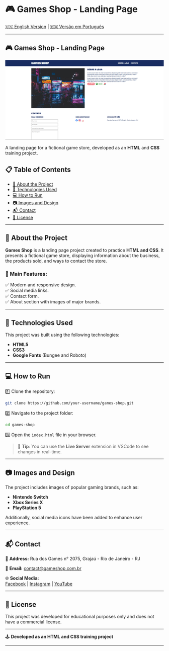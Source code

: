 # 🎮 Games Shop - Landing Page  

[🇺🇸 English Version](https://github.com/gabrielcamarate/site_gamesshop/README.md) | [🇧🇷 Versão em Português]([#-games-shop---página-inicial](https://github.com/gabrielcamarate/site_gamesshop/PT-BR-README.md))

---

## 🎮 Games Shop - Landing Page  

![Games Shop](images/previw.png)  

A landing page for a fictional game store, developed as an **HTML** and **CSS** training project.  

## 📋 Table of Contents  

- [📌 About the Project](#-about-the-project)  
- [🚀 Technologies Used](#-technologies-used)  
- [💻 How to Run](#-how-to-run)  
- [📷 Images and Design](#-images-and-design)  
- [📬 Contact](#-contact)  
- [📜 License](#-license)  

---

## 📌 About the Project  

**Games Shop** is a landing page project created to practice **HTML and CSS**. It presents a fictional game store, displaying information about the business, the products sold, and ways to contact the store.  

### 🔹 Main Features:  

✅ Modern and responsive design.  
✅ Social media links.  
✅ Contact form.  
✅ About section with images of major brands.  

---

## 🚀 Technologies Used  

This project was built using the following technologies:  

- **HTML5**  
- **CSS3**  
- **Google Fonts** (Bungee and Roboto)  

---

## 💻 How to Run  

1️⃣ Clone the repository:  
```bash
git clone https://github.com/your-username/games-shop.git
```
2️⃣ Navigate to the project folder:  
```bash
cd games-shop
```
3️⃣ Open the `index.html` file in your browser.  

> 📌 **Tip**: You can use the **Live Server** extension in VSCode to see changes in real-time.  

---

## 📷 Images and Design  

The project includes images of popular gaming brands, such as:  

- **Nintendo Switch**  
- **Xbox Series X**  
- **PlayStation 5**  

Additionally, social media icons have been added to enhance user experience.  

---

## 📬 Contact  

📍 **Address:** Rua dos Games n° 2075, Grajaú - Rio de Janeiro - RJ  

📧 **Email:** contact@gameshop.com.br  

🌐 **Social Media:**  
[Facebook](#) | [Instagram](#) | [YouTube](#)  

---

## 📜 License  

This project was developed for educational purposes only and does not have a commercial license.  

---

🕹️ **Developed as an HTML and CSS training project**  

---
